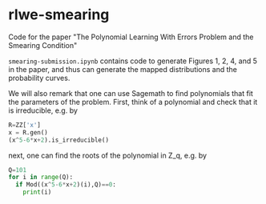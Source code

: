 # rlwe-smearing
Code for the paper "The Polynomial Learning With Errors Problem and the Smearing Condition"

`smearing-submission.ipynb` contains code to generate Figures 1, 2, 4, and 5 in the paper, and thus can generate the mapped distributions and the probability curves.

We will also remark that one can use Sagemath to find polynomials that fit the parameters of the problem. 
First, think of a polynomial and check that it is irreducible, e.g. by

```python
R=ZZ['x']                                                                                          
x = R.gen()
(x^5-6*x+2).is_irreducible()
```

next, one can find the roots of the polynomial in Z_q, e.g. by

```python
Q=101
for i in range(Q):
  if Mod((x^5-6*x+2)(i),Q)==0:
    print(i)
```
